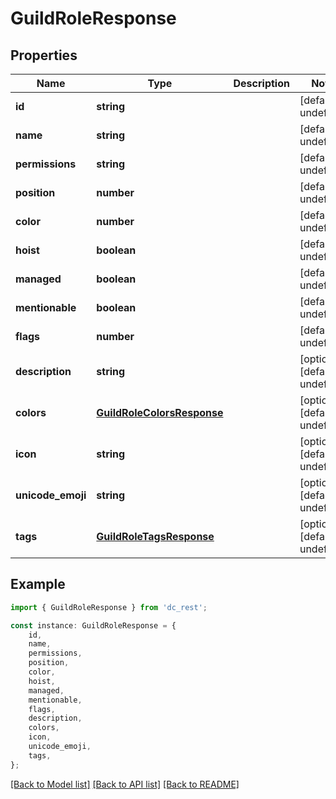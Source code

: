 # GuildRoleResponse


## Properties

Name | Type | Description | Notes
------------ | ------------- | ------------- | -------------
**id** | **string** |  | [default to undefined]
**name** | **string** |  | [default to undefined]
**permissions** | **string** |  | [default to undefined]
**position** | **number** |  | [default to undefined]
**color** | **number** |  | [default to undefined]
**hoist** | **boolean** |  | [default to undefined]
**managed** | **boolean** |  | [default to undefined]
**mentionable** | **boolean** |  | [default to undefined]
**flags** | **number** |  | [default to undefined]
**description** | **string** |  | [optional] [default to undefined]
**colors** | [**GuildRoleColorsResponse**](GuildRoleColorsResponse.md) |  | [optional] [default to undefined]
**icon** | **string** |  | [optional] [default to undefined]
**unicode_emoji** | **string** |  | [optional] [default to undefined]
**tags** | [**GuildRoleTagsResponse**](GuildRoleTagsResponse.md) |  | [optional] [default to undefined]

## Example

```typescript
import { GuildRoleResponse } from 'dc_rest';

const instance: GuildRoleResponse = {
    id,
    name,
    permissions,
    position,
    color,
    hoist,
    managed,
    mentionable,
    flags,
    description,
    colors,
    icon,
    unicode_emoji,
    tags,
};
```

[[Back to Model list]](../README.md#documentation-for-models) [[Back to API list]](../README.md#documentation-for-api-endpoints) [[Back to README]](../README.md)
